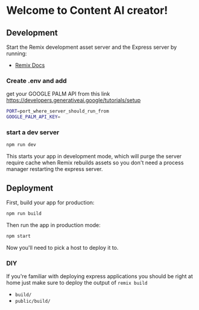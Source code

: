 # Welcome to Content AI creator!



## Development

Start the Remix development asset server and the Express server by running:
- [Remix Docs](https://remix.run/docs)

### Create .env and add
get your GOOGLE PALM API from this link https://developers.generativeai.google/tutorials/setup
```sh
PORT=port_where_server_should_run_from
GOOGLE_PALM_API_KEY=
```

### start a dev server
```sh
npm run dev
```

This starts your app in development mode, which will purge the server require cache when Remix rebuilds assets so you don't need a process manager restarting the express server.

## Deployment

First, build your app for production:

```sh
npm run build
```

Then run the app in production mode:

```sh
npm start
```

Now you'll need to pick a host to deploy it to.

### DIY

If you're familiar with deploying express applications you should be right at home just make sure to deploy the output of `remix build`

- `build/`
- `public/build/`
